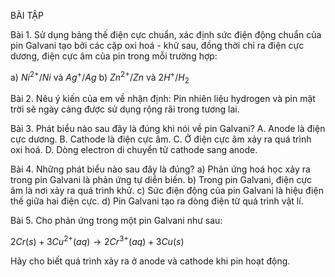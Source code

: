 BÀI TẬP

Bài 1. Sử dụng bảng thế điện cực chuẩn, xác định sức điện động chuẩn của pin Galvani tạo bởi các cặp oxi hoá - khử sau, đồng thời chỉ ra điện cực dương, điện cực âm của pin trong mỗi trường hợp:

a) $Ni^{2+}/Ni$ và $Ag^+/Ag$                b) $Zn^{2+}/Zn$ và $2H^+/H_2$

Bài 2. Nêu ý kiến của em về nhận định: Pin nhiên liệu hydrogen và pin mặt trời sẽ ngày càng được sử dụng rộng rãi trong tương lai.

Bài 3. Phát biểu nào sau đây là đúng khi nói về pin Galvani?
A. Anode là điện cực dương.
B. Cathode là điện cực âm.
C. Ở điện cực âm xảy ra quá trình oxi hoá.
D. Dòng electron di chuyển từ cathode sang anode.

Bài 4. Những phát biểu nào sau đây là đúng?
a) Phản ứng hoá học xảy ra trong pin Galvani là phản ứng tự diễn biến.
b) Trong pin Galvani, điện cực âm là nơi xảy ra quá trình khử.
c) Sức điện động của pin Galvani là hiệu điện thế giữa hai điện cực.
d) Pin Galvani tạo ra dòng điện từ quá trình vật lí.

Bài 5. Cho phản ứng trong một pin Galvani như sau:

$2Cr(s) + 3Cu^{2+}(aq) \rightarrow 2Cr^{3+}(aq) + 3Cu(s)$

Hãy cho biết quá trình xảy ra ở anode và cathode khi pin hoạt động.